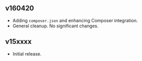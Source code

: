 ## v160420

- Adding `composer.json` and enhancing Composer integration.
- General cleanup. No significant changes.

## v15xxxx

- Initial release.
